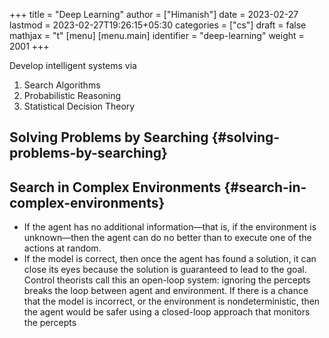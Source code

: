 +++
title = "Deep Learning"
author = ["Himanish"]
date = 2023-02-27
lastmod = 2023-02-27T19:26:15+05:30
categories = ["cs"]
draft = false
mathjax = "t"
[menu]
  [menu.main]
    identifier = "deep-learning"
    weight = 2001
+++

Develop intelligent systems via

1.  Search Algorithms
2.  Probabilistic Reasoning
3.  Statistical Decision Theory


## Solving Problems by Searching {#solving-problems-by-searching}


## Search in Complex Environments {#search-in-complex-environments}

-   If the agent has no additional information—that is, if the environment is unknown—then the agent can do no better than to execute one of the actions at random.
-   If the model is correct, then once the agent has found a solution, it can close its eyes because the solution is guaranteed to lead to the goal. Control theorists call this an open-loop system: ignoring the percepts breaks the loop between agent and environment. If there is a chance that the model is incorrect, or the environment is nondeterministic, then the agent would be safer using a closed-loop approach that monitors the percepts
